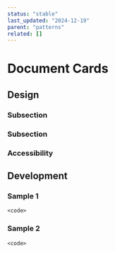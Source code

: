 ```yaml
---
status: "stable"
last_updated: "2024-12-19"
parent: "patterns"
related: []
---
```


# Document Cards

## Design

### Subsection

### Subsection

### Accessibility

## Development

### Sample 1

```
<code>
```

### Sample 2

```
<code>
```
